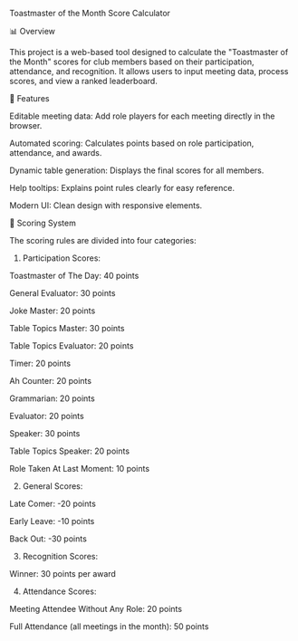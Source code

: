 Toastmaster of the Month Score Calculator

📊 Overview

This project is a web-based tool designed to calculate the "Toastmaster of the Month" scores for club members based on their participation, attendance, and recognition. It allows users to input meeting data, process scores, and view a ranked leaderboard.

🌟 Features

Editable meeting data: Add role players for each meeting directly in the browser.

Automated scoring: Calculates points based on role participation, attendance, and awards.

Dynamic table generation: Displays the final scores for all members.

Help tooltips: Explains point rules clearly for easy reference.

Modern UI: Clean design with responsive elements.

🏅 Scoring System

The scoring rules are divided into four categories:

1. Participation Scores:

Toastmaster of The Day: 40 points

General Evaluator: 30 points

Joke Master: 20 points

Table Topics Master: 30 points

Table Topics Evaluator: 20 points

Timer: 20 points

Ah Counter: 20 points

Grammarian: 20 points

Evaluator: 20 points

Speaker: 30 points

Table Topics Speaker: 20 points

Role Taken At Last Moment: 10 points

2. General Scores:

Late Comer: -20 points

Early Leave: -10 points

Back Out: -30 points

3. Recognition Scores:

Winner: 30 points per award

4. Attendance Scores:

Meeting Attendee Without Any Role: 20 points

Full Attendance (all meetings in the month): 50 points


